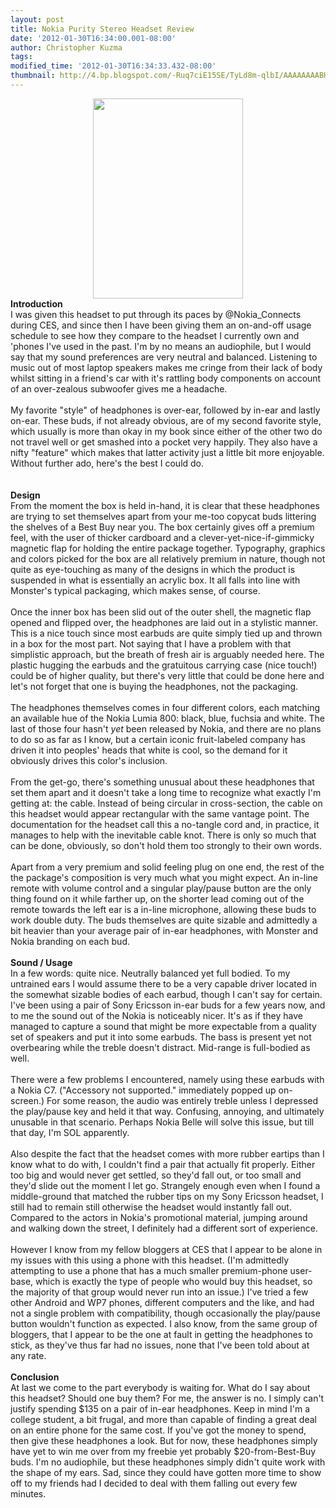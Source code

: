 ```yaml
---
layout: post
title: Nokia Purity Stereo Headset Review
date: '2012-01-30T16:34:00.001-08:00'
author: Christopher Kuzma
tags: 
modified_time: '2012-01-30T16:34:33.432-08:00'
thumbnail: http://4.bp.blogspot.com/-Ruq7ciE15SE/TyLd8m-qlbI/AAAAAAAABH8/pJ2Hou1xYbI/s72-c/WP_000072.jpg
---
```


<div class="separator" style="clear: both; text-align: center;"><a href="http://4.bp.blogspot.com/-Ruq7ciE15SE/TyLd8m-qlbI/AAAAAAAABH8/pJ2Hou1xYbI/s1600/WP_000072.jpg" imageanchor="1" style="margin-left: 1em; margin-right: 1em;"><img border="0" height="320" src="http://4.bp.blogspot.com/-Ruq7ciE15SE/TyLd8m-qlbI/AAAAAAAABH8/pJ2Hou1xYbI/s320/WP_000072.jpg" width="240" /></a></div><b>Introduction</b><br />I was given this headset to put through its paces by @Nokia_Connects during CES, and since then I have been giving them an on-and-off usage schedule to see how they compare to the headset I currently own and 'phones I've used in the past. I'm by no means an audiophile, but I would say that my sound preferences are very neutral and balanced. Listening to music out of most laptop speakers makes me cringe from their lack of body whilst sitting in a friend's car with it's rattling body components on account of an over-zealous subwoofer gives me a headache.<br /><br />My favorite "style" of headphones is over-ear, followed by in-ear and lastly on-ear. These buds, if not already obvious, are of my second favorite style, which usually is more than okay in my book since either of the other two do not travel well or get smashed into a pocket very happily. They also have a nifty "feature" which makes that latter activity just a little bit more enjoyable. Without further ado, here's the best I could do.<br /><a name='more'></a><br /><br /><b>Design</b><br />From the moment the box is held in-hand, it is clear that these headphones are trying to set themselves apart from your me-too copycat buds littering the shelves of a Best Buy near you. The box certainly gives off a premium feel, with the user of thicker cardboard and a clever-yet-nice-if-gimmicky magnetic flap for holding the entire package together. Typography, graphics and colors picked for the box are all relatively premium in nature, though not quite as eye-touching as many of the designs in which the product is suspended in what is essentially an acrylic box. It all falls into line with Monster's typical packaging, which makes sense, of course.<br /><br />Once the inner box has been slid out of the outer shell, the magnetic flap opened and flipped over, the headphones are laid out in a stylistic manner. This is a nice touch since most earbuds are quite simply tied up and thrown in a box for the most part. Not saying that I have a problem with that simplistic approach, but the breath of fresh air is arguably needed here. The plastic hugging the earbuds and the gratuitous carrying case (nice touch!) could be of higher quality, but there's very little that could be done here and let's not forget that one is buying the headphones, not the packaging.<br /><br />The headphones themselves comes in four different colors, each matching an available hue of the Nokia Lumia 800: black, blue, fuchsia and white. The last of those four hasn't <i>yet</i> been released by Nokia, and there are no plans to do so as far as I know, but a certain iconic fruit-labeled company has driven it into peoples' heads that white is cool, so the demand for it obviously drives this color's inclusion.<br /><br />From the get-go, there's something unusual about these headphones that set them apart and it doesn't take a long time to recognize what exactly I'm getting at: the cable. Instead of being circular in cross-section, the cable on this headset would appear rectangular with the same vantage point. The documentation for the headset call this a no-tangle cord and, in practice, it manages to help with the inevitable cable knot. There is only so much that can be done, obviously, so don't hold them too strongly to their own words.<br /><br />Apart from a very premium and solid feeling plug on one end, the rest of the the package's composition is very much what you might expect. An in-line remote with volume control and a singular play/pause button are the only thing found on it while farther up, on the shorter lead coming out of the remote towards the left ear is a in-line microphone, allowing these buds to work double duty. The buds themselves are quite sizable and admittedly a bit heavier than your average pair of in-ear headphones, with Monster and Nokia branding on each bud.<br /><br /><b>Sound / Usage</b><br />In a few words: quite nice. Neutrally balanced yet full bodied. To my untrained ears I would assume there to be a very capable driver located in the somewhat sizable bodies of each earbud, though I can't say for certain. I've been using a pair of Sony Ericsson in-ear buds for a few years now, and to me the sound out of the Nokia is noticeably nicer. It's as if they have managed to capture a sound that might be more expectable from a quality set of speakers and put it into some earbuds. The bass is present yet not overbearing while the treble doesn't distract. Mid-range is full-bodied as well.<br /><br />There were a few problems I encountered, namely using these earbuds with a Nokia C7. ("Accessory not supported." immediately popped up on-screen.) For some reason, the audio was entirely treble unless I depressed the play/pause key and held it that way. Confusing, annoying, and ultimately unusable in that scenario. Perhaps Nokia Belle will solve this issue, but till that day, I'm SOL apparently.<br /><br />Also despite the fact that the headset comes with more rubber eartips than I know what to do with, I couldn't find a pair that actually fit properly. Either too big and would never get settled, so they'd fall out, or too small and they'd slide out the moment I let go. Strangely enough even when I found a middle-ground that matched the rubber tips on my Sony Ericsson headset, I still had to remain still otherwise the headset would instantly fall out. Compared to the actors in Nokia's promotional material, jumping around and walking down the street, I definitely had a different sort of experience.<br /><br />However I know from my fellow bloggers at CES that I appear to be alone in my issues with this using a phone with this headset. (I'm admittedly attempting to use a phone that has a much smaller premium-phone user-base, which is exactly the type of people who would buy this headset, so the majority of that group would never run into an issue.) I've tried a few other Android and WP7 phones, different computers and the like, and had not a single problem with compatibility, though occasionally the play/pause button wouldn't function as expected. I also know, from the same group of bloggers, that I appear to be the one at fault in getting the headphones to stick, as they've thus far had no issues, none that I've been told about at any rate.<br /><br /><b>Conclusion</b><br />At last we come to the part everybody is waiting for. What do I say about this headset? Should one buy them? For me, the answer is no. I simply can't justify spending $135 on a pair of in-ear headphones. Keep in mind I'm a college student, a bit frugal, and more than capable of finding a great deal on an entire phone for the same cost. If you've got the money to spend, then give these headphones a look. But for now, these headphones simply have yet to win me over from my freebie yet probably $20-from-Best-Buy buds. I'm no audiophile, but these headphones simply didn't quite work with the shape of my ears. Sad, since they could have gotten more time to show off to my friends had I decided to deal with them falling out every few minutes.<b>&nbsp;</b> <br /><br /><br />